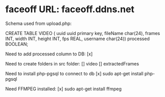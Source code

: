 # faceoff URL: faceoff.ddns.net

Schema used from upload.php:

CREATE TABLE VIDEO (
uuid uuid primary key,
fileName char(24),
frames INT,
width INT,
height INT,
fps REAL,
username char(24))
processed BOOLEAN;

Need to add processed column to DB:
[x]

Need to create folders in src folder:
[] video
[] extractedFrames

Need to install php-pgsql to connect to db
[x] sudo apt-get install php-pgsql

Need FFMPEG installed:
[x] sudo apt-get install ffmpeg
